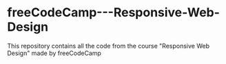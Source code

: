 # freeCodeCamp---Responsive-Web-Design
This repository contains all the code from the course "Responsive Web Design" made by freeCodeCamp
